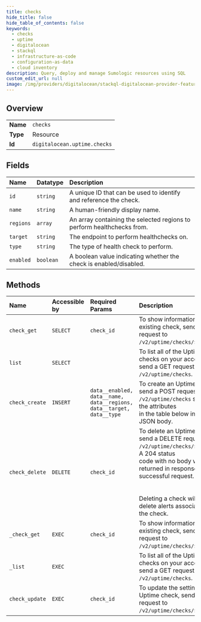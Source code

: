 ```yaml
---
title: checks
hide_title: false
hide_table_of_contents: false
keywords:
  - checks
  - uptime
  - digitalocean    
  - stackql
  - infrastructure-as-code
  - configuration-as-data
  - cloud inventory
description: Query, deploy and manage Sumologic resources using SQL
custom_edit_url: null
image: /img/providers/digitalocean/stackql-digitalocean-provider-featured-image.png
---
```

  
    

## Overview
<table><tbody>
<tr><td><b>Name</b></td><td><code>checks</code></td></tr>
<tr><td><b>Type</b></td><td>Resource</td></tr>
<tr><td><b>Id</b></td><td><code>digitalocean.uptime.checks</code></td></tr>
</tbody></table>

## Fields
| Name | Datatype | Description |
|:-----|:---------|:------------|
| `id` | `string` | A unique ID that can be used to identify and reference the check. |
| `name` | `string` | A human-friendly display name. |
| `regions` | `array` | An array containing the selected regions to perform healthchecks from. |
| `target` | `string` | The endpoint to perform healthchecks on. |
| `type` | `string` | The type of health check to perform. |
| `enabled` | `boolean` | A boolean value indicating whether the check is enabled/disabled. |
## Methods
| Name | Accessible by | Required Params | Description |
|:-----|:--------------|:----------------|:------------|
| `check_get` | `SELECT` | `check_id` | To show information about an existing check, send a GET request to `/v2/uptime/checks/$CHECK_ID`. |
| `list` | `SELECT` |  | To list all of the Uptime checks on your account, send a GET request to `/v2/uptime/checks`. |
| `check_create` | `INSERT` | `data__enabled, data__name, data__regions, data__target, data__type` | To create an Uptime check, send a POST request to `/v2/uptime/checks` specifying the attributes<br />in the table below in the JSON body.<br /> |
| `check_delete` | `DELETE` | `check_id` | To delete an Uptime check, send a DELETE request to `/v2/uptime/checks/$CHECK_ID`. A 204 status<br />code with no body will be returned in response to a successful request.<br /><br /><br />Deleting a check will also delete alerts associated with the check.<br /> |
| `_check_get` | `EXEC` | `check_id` | To show information about an existing check, send a GET request to `/v2/uptime/checks/$CHECK_ID`. |
| `_list` | `EXEC` |  | To list all of the Uptime checks on your account, send a GET request to `/v2/uptime/checks`. |
| `check_update` | `EXEC` | `check_id` | To update the settings of an Uptime check, send a PUT request to `/v2/uptime/checks/$CHECK_ID`.<br /> |
